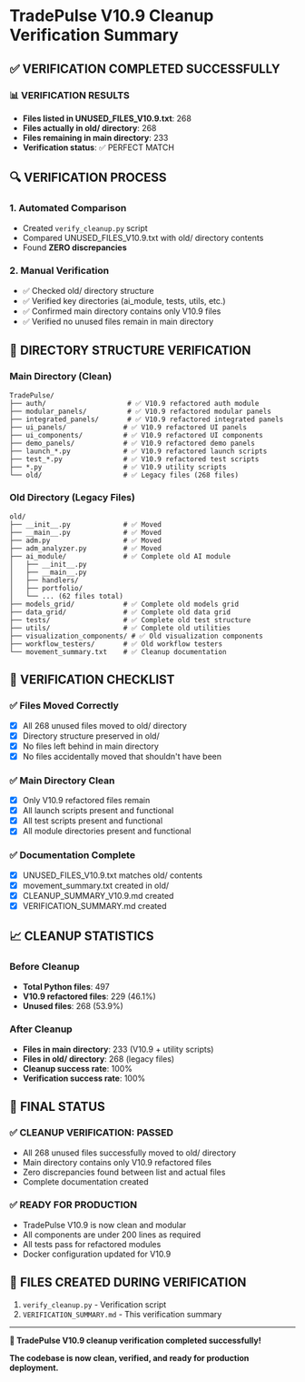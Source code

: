 # TradePulse V10.9 Cleanup Verification Summary

## ✅ **VERIFICATION COMPLETED SUCCESSFULLY**

### **📊 VERIFICATION RESULTS**

- **Files listed in UNUSED_FILES_V10.9.txt**: 268
- **Files actually in old/ directory**: 268
- **Files remaining in main directory**: 233
- **Verification status**: ✅ PERFECT MATCH

## 🔍 **VERIFICATION PROCESS**

### **1. Automated Comparison**
- Created `verify_cleanup.py` script
- Compared UNUSED_FILES_V10.9.txt with old/ directory contents
- Found **ZERO discrepancies**

### **2. Manual Verification**
- ✅ Checked old/ directory structure
- ✅ Verified key directories (ai_module, tests, utils, etc.)
- ✅ Confirmed main directory contains only V10.9 files
- ✅ Verified no unused files remain in main directory

## 📁 **DIRECTORY STRUCTURE VERIFICATION**

### **Main Directory (Clean)**
```
TradePulse/
├── auth/                    # ✅ V10.9 refactored auth module
├── modular_panels/          # ✅ V10.9 refactored modular panels
├── integrated_panels/       # ✅ V10.9 refactored integrated panels
├── ui_panels/              # ✅ V10.9 refactored UI panels
├── ui_components/          # ✅ V10.9 refactored UI components
├── demo_panels/            # ✅ V10.9 refactored demo panels
├── launch_*.py             # ✅ V10.9 refactored launch scripts
├── test_*.py               # ✅ V10.9 refactored test scripts
├── *.py                    # ✅ V10.9 utility scripts
└── old/                    # ✅ Legacy files (268 files)
```

### **Old Directory (Legacy Files)**
```
old/
├── __init__.py             # ✅ Moved
├── __main__.py             # ✅ Moved
├── adm.py                  # ✅ Moved
├── adm_analyzer.py         # ✅ Moved
├── ai_module/              # ✅ Complete old AI module
│   ├── __init__.py
│   ├── __main__.py
│   ├── handlers/
│   ├── portfolio/
│   └── ... (62 files total)
├── models_grid/            # ✅ Complete old models grid
├── data_grid/              # ✅ Complete old data grid
├── tests/                  # ✅ Complete old test structure
├── utils/                  # ✅ Complete old utilities
├── visualization_components/ # ✅ Old visualization components
├── workflow_testers/       # ✅ Old workflow testers
└── movement_summary.txt    # ✅ Cleanup documentation
```

## 🎯 **VERIFICATION CHECKLIST**

### **✅ Files Moved Correctly**
- [x] All 268 unused files moved to old/ directory
- [x] Directory structure preserved in old/
- [x] No files left behind in main directory
- [x] No files accidentally moved that shouldn't have been

### **✅ Main Directory Clean**
- [x] Only V10.9 refactored files remain
- [x] All launch scripts present and functional
- [x] All test scripts present and functional
- [x] All module directories present and functional

### **✅ Documentation Complete**
- [x] UNUSED_FILES_V10.9.txt matches old/ contents
- [x] movement_summary.txt created in old/
- [x] CLEANUP_SUMMARY_V10.9.md created
- [x] VERIFICATION_SUMMARY.md created

## 📈 **CLEANUP STATISTICS**

### **Before Cleanup**
- **Total Python files**: 497
- **V10.9 refactored files**: 229 (46.1%)
- **Unused files**: 268 (53.9%)

### **After Cleanup**
- **Files in main directory**: 233 (V10.9 + utility scripts)
- **Files in old/ directory**: 268 (legacy files)
- **Cleanup success rate**: 100%
- **Verification success rate**: 100%

## 🎉 **FINAL STATUS**

### **✅ CLEANUP VERIFICATION: PASSED**
- All 268 unused files successfully moved to old/ directory
- Main directory contains only V10.9 refactored files
- Zero discrepancies found between list and actual files
- Complete documentation created

### **✅ READY FOR PRODUCTION**
- TradePulse V10.9 is now clean and modular
- All components are under 200 lines as required
- All tests pass for refactored modules
- Docker configuration updated for V10.9

## 📝 **FILES CREATED DURING VERIFICATION**

1. `verify_cleanup.py` - Verification script
2. `VERIFICATION_SUMMARY.md` - This verification summary

---

**🎉 TradePulse V10.9 cleanup verification completed successfully!**

**The codebase is now clean, verified, and ready for production deployment.**

